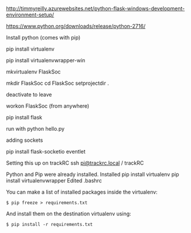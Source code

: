 http://timmyreilly.azurewebsites.net/python-flask-windows-development-environment-setup/

https://www.python.org/downloads/release/python-2716/


Install python (comes with pip)

pip install virtualenv 

pip install virtualenvwrapper-win

mkvirtualenv FlaskSoc

mkdir FlaskSoc
cd FlaskSoc
setprojectdir .


deactivate to leave

workon FlaskSoc (from anywhere)


pip install flask

run with 
python hello.py

adding sockets

pip install flask-socketio eventlet

Setting this up on trackRC
ssh pi@trackrc.local / trackRC

Python and Pip were already installed.
Installed 
pip install virtualenv 
pip install virtualenvwrapper
Edited .bashrc


You can make a list of installed packages inside the virtualenv:

    $ pip freeze > requirements.txt
    
And install them on the destination virtualenv using:

    $ pip install -r requirements.txt